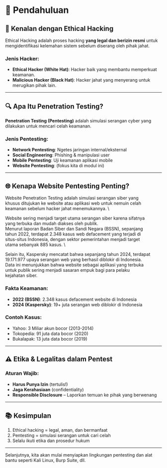 # 🤗 Pendahuluan

## 👋 Kenalan dengan Ethical Hacking

Ethical Hacking adalah proses hacking **yang legal dan berizin resmi** untuk mengidentifikasi kelemahan sistem sebelum diserang oleh pihak jahat.

### Jenis Hacker:

* **Ethical Hacker (White Hat)**: Hacker baik yang membantu memperkuat keamanan.
* **Malicious Hacker (Black Hat)**: Hacker jahat yang menyerang untuk merugikan pihak lain.

***

## 🔍 Apa Itu Penetration Testing?

**Penetration Testing (Pentesting)** adalah simulasi serangan cyber yang dilakukan untuk mencari celah keamanan.

### Jenis Pentesting:

* **Network Pentesting**: Ngetes jaringan internal/eksternal
* **Social Engineering**: Phishing & manipulasi user
* **Mobile Pentesting**: Uji keamanan aplikasi mobile
* **Website Pentesting**: (fokus kita di modul ini)

***

## 🌐 Kenapa Website Pentesting Penting?

Website Penetration Testing adalah simulasi serangan siber yang\
khusus ditujukan ke website atau aplikasi web untuk nemuin celah\
keamanan sebelum hacker jahat menemukannya.\


Website sering menjadi target utama serangan siber karena sifatnya\
yang terbuka dan mudah diakses oleh publik.\
Menurut laporan Badan Siber dan Sandi Negara (BSSN), sepanjang\
tahun 2022, terdapat 2.348 kasus web defacement yang terjadi di\
situs-situs Indonesia, dengan sektor pemerintahan menjadi target\
utama sebanyak 885 kasus.\


Selain itu, Kaspersky mencatat bahwa sepanjang tahun 2024, terdapat\
19.171.977 upaya serangan web yang berhasil diblokir di Indonesia.\
Data ini menunjukkan bahwa website sebagai aplikasi yang terbuka\
untuk publik sering menjadi sasaran empuk bagi para pelaku\
kejahatan siber.

### Fakta Keamanan:

* **2022 (BSSN)**: 2.348 kasus defacement website di Indonesia
* **2024 (Kaspersky)**: 19+ juta serangan web diblokir di Indonesia

### Contoh Kasus:

* Yahoo: 3 Miliar akun bocor (2013-2014)
* Tokopedia: 91 juta data bocor (2020)
* Bukalapak: 13 juta data bocor (2019)

***

## ⚠️ Etika & Legalitas dalam Pentest

### Aturan Wajib:

* **Harus Punya Izin** (tertulis!)
* **Jaga Kerahasiaan** (confidentiality)
* **Responsible Disclosure** – Laporkan temuan ke pihak yang berwenang

***

## 📚 Kesimpulan

1. Ethical hacking = legal, aman, dan bermanfaat
2. Pentesting = simulasi serangan untuk cari celah
3. Selalu ikuti etika dan prosedur hukum

***

Selanjutnya, kita akan mulai menyiapkan lingkungan pentesting dan alat bantu seperti Kali Linux, Burp Suite, dll.

